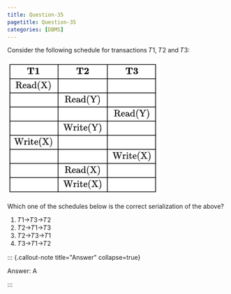 ```yaml
---
title: Question-35
pagetitle: Question-35
categories: [DBMS]
---
```


Consider the following schedule for transactions 𝑇1, 𝑇2 and 𝑇3:

![](./q34.png)

Which one of the schedules below is the correct serialization of the above?

1. 𝑇1→𝑇3→𝑇2  
2. 𝑇2→𝑇1→𝑇3  
3. 𝑇2→𝑇3→𝑇1  
4. 𝑇3→𝑇1→𝑇2

::: {.callout-note title="Answer" collapse=true}

Answer: A

:::


